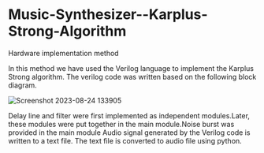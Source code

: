 # Music-Synthesizer--Karplus-Strong-Algorithm

Hardware implementation method  

In this method we have used the Verilog language to implement the Karplus Strong algorithm. The verilog code was written based on the following block diagram.

![Screenshot 2023-08-24 133905](https://github.com/NiharGowdaS/Music-Synthesizer---Karplus-Strong-Algorithm/assets/77974814/fe6cefa2-9f43-4743-8b45-ead95b116a40)


Delay line and filter were first implemented as independent modules.Later, these modules were put together in the main module.Noise burst was provided in the main module
Audio signal generated by the Verilog code is written to a text file. The text file is converted to audio file using python.
